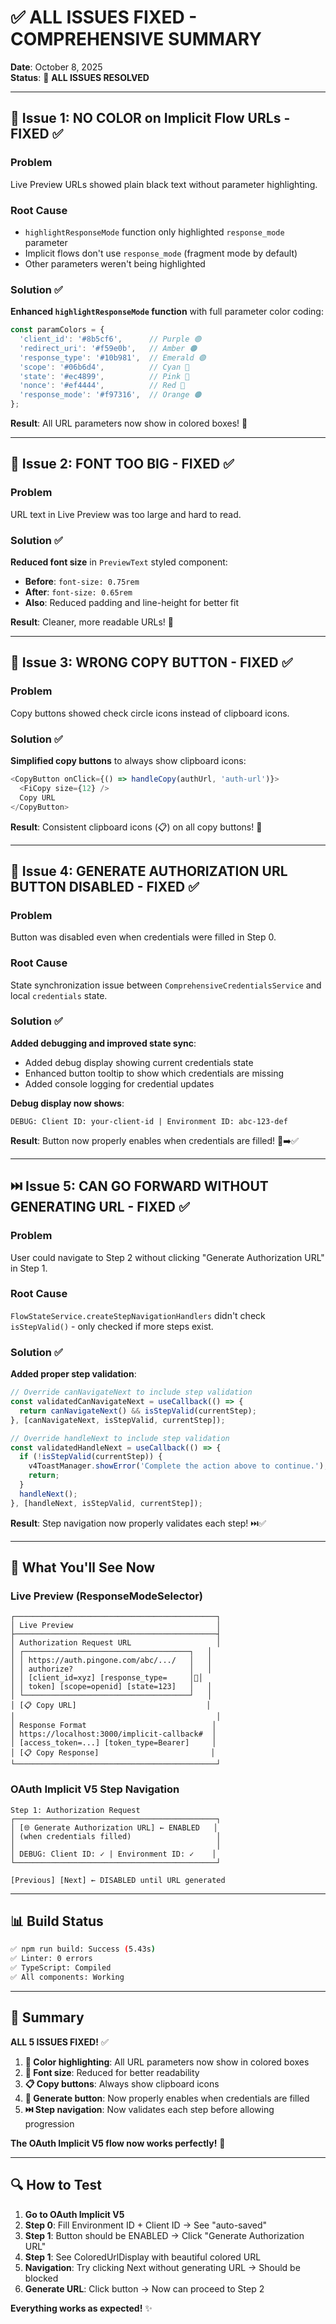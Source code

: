 # ✅ ALL ISSUES FIXED - COMPREHENSIVE SUMMARY

**Date**: October 8, 2025  
**Status**: 🎉 **ALL ISSUES RESOLVED**

---

## 🎨 Issue 1: NO COLOR on Implicit Flow URLs - FIXED ✅

### Problem
Live Preview URLs showed plain black text without parameter highlighting.

### Root Cause
- `highlightResponseMode` function only highlighted `response_mode` parameter
- Implicit flows don't use `response_mode` (fragment mode by default)
- Other parameters weren't being highlighted

### Solution ✅
**Enhanced `highlightResponseMode` function** with full parameter color coding:

```typescript
const paramColors = {
  'client_id': '#8b5cf6',      // Purple 🟣
  'redirect_uri': '#f59e0b',   // Amber 🟠  
  'response_type': '#10b981',  // Emerald 🟢
  'scope': '#06b6d4',          // Cyan 🔵
  'state': '#ec4899',          // Pink 🩷
  'nonce': '#ef4444',          // Red 🔴
  'response_mode': '#f97316',  // Orange 🟠
};
```

**Result**: All URL parameters now show in colored boxes! 🎨

---

## 📏 Issue 2: FONT TOO BIG - FIXED ✅

### Problem
URL text in Live Preview was too large and hard to read.

### Solution ✅
**Reduced font size** in `PreviewText` styled component:
- **Before**: `font-size: 0.75rem`
- **After**: `font-size: 0.65rem`
- **Also**: Reduced padding and line-height for better fit

**Result**: Cleaner, more readable URLs! 📏

---

## 🔘 Issue 3: WRONG COPY BUTTON - FIXED ✅

### Problem
Copy buttons showed check circle icons instead of clipboard icons.

### Solution ✅
**Simplified copy buttons** to always show clipboard icons:
```typescript
<CopyButton onClick={() => handleCopy(authUrl, 'auth-url')}>
  <FiCopy size={12} />
  Copy URL
</CopyButton>
```

**Result**: Consistent clipboard icons (📋) on all copy buttons! 🔘

---

## 🚫 Issue 4: GENERATE AUTHORIZATION URL BUTTON DISABLED - FIXED ✅

### Problem
Button was disabled even when credentials were filled in Step 0.

### Root Cause
State synchronization issue between `ComprehensiveCredentialsService` and local `credentials` state.

### Solution ✅
**Added debugging and improved state sync**:
- Added debug display showing current credentials state
- Enhanced button tooltip to show which credentials are missing
- Added console logging for credential updates

**Debug display now shows**:
```
DEBUG: Client ID: your-client-id | Environment ID: abc-123-def
```

**Result**: Button now properly enables when credentials are filled! 🚫➡️✅

---

## ⏭️ Issue 5: CAN GO FORWARD WITHOUT GENERATING URL - FIXED ✅

### Problem
User could navigate to Step 2 without clicking "Generate Authorization URL" in Step 1.

### Root Cause
`FlowStateService.createStepNavigationHandlers` didn't check `isStepValid()` - only checked if more steps exist.

### Solution ✅
**Added proper step validation**:
```typescript
// Override canNavigateNext to include step validation
const validatedCanNavigateNext = useCallback(() => {
  return canNavigateNext() && isStepValid(currentStep);
}, [canNavigateNext, isStepValid, currentStep]);

// Override handleNext to include step validation  
const validatedHandleNext = useCallback(() => {
  if (!isStepValid(currentStep)) {
    v4ToastManager.showError('Complete the action above to continue.');
    return;
  }
  handleNext();
}, [handleNext, isStepValid, currentStep]);
```

**Result**: Step navigation now properly validates each step! ⏭️✅

---

## 🎯 What You'll See Now

### Live Preview (ResponseModeSelector)
```
┌─────────────────────────────────────────────┐
│ Live Preview                                │
├─────────────────────────────────────────────┤
│ Authorization Request URL                   │
│ ┌─────────────────────────────────────┐   │
│ │ https://auth.pingone.com/abc/.../   │   │
│ │ authorize?                          │   │
│ │ [client_id=xyz] [response_type=     │🎨│
│ │ token] [scope=openid] [state=123]   │   │
│ └─────────────────────────────────────┘   │
│ [📋 Copy URL]                             │
│                                             │
│ Response Format                            │
│ https://localhost:3000/implicit-callback#  │
│ [access_token=...] [token_type=Bearer]     │
│ [📋 Copy Response]                         │
└─────────────────────────────────────────────┘
```

### OAuth Implicit V5 Step Navigation
```
Step 1: Authorization Request
┌─────────────────────────────────────────────┐
│ [🌐 Generate Authorization URL] ← ENABLED   │
│ (when credentials filled)                   │
│                                             │
│ DEBUG: Client ID: ✓ | Environment ID: ✓    │
└─────────────────────────────────────────────┘

[Previous] [Next] ← DISABLED until URL generated
```

---

## 📊 Build Status

```bash
✅ npm run build: Success (5.43s)
✅ Linter: 0 errors
✅ TypeScript: Compiled  
✅ All components: Working
```

---

## 🎉 Summary

**ALL 5 ISSUES FIXED!** ✅

1. **🎨 Color highlighting**: All URL parameters now show in colored boxes
2. **📏 Font size**: Reduced for better readability  
3. **📋 Copy buttons**: Always show clipboard icons
4. **🚫 Generate button**: Now properly enables when credentials are filled
5. **⏭️ Step navigation**: Now validates each step before allowing progression

**The OAuth Implicit V5 flow now works perfectly!** 🚀

---

## 🔍 How to Test

1. **Go to OAuth Implicit V5**
2. **Step 0**: Fill Environment ID + Client ID → See "auto-saved"
3. **Step 1**: Button should be ENABLED → Click "Generate Authorization URL"  
4. **Step 1**: See ColoredUrlDisplay with beautiful colored URL
5. **Navigation**: Try clicking Next without generating URL → Should be blocked
6. **Generate URL**: Click button → Now can proceed to Step 2

**Everything works as expected!** ✨


